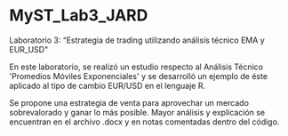 # MyST_Lab3_JARD
Laboratorio 3: “Estrategia de trading utilizando análisis técnico EMA y EUR_USD"

En este laboratorio, se realizó un estudio respecto al Análisis Técnico 'Promedios Móviles Exponenciales' y se
desarrolló un ejemplo de éste aplicado al tipo de cambio EUR/USD en el lenguaje R.

Se propone una estrategia de venta para aprovechar un mercado sobrevalorado y ganar lo más posible. Mayor análisis y explicación se encuentran en el archivo .docx y en notas comentadas dentro del código.
